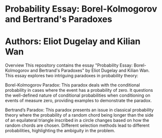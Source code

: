 # Probability Essay: Borel-Kolmogorov and Bertrand's Paradoxes

# Authors: Eliot Dugelay and Kilian Wan

Overview
This repository contains the essay "Probability Essay: Borel-Kolmogorov and Bertrand's Paradoxes" by Eliot Dugelay and Kilian Wan. This essay explores two intriguing paradoxes in probability theory:

Borel-Kolmogorov Paradox: This paradox deals with the conditional probability in cases where the event has a probability of zero. It questions the well-defined nature of conditional probabilities when conditioning on events of measure zero, providing examples to demonstrate the paradox.

Bertrand’s Paradox: This paradox presents an issue in classical probability theory where the probability of a random chord being longer than the side of an equilateral triangle inscribed in a circle changes based on how the random chords are chosen. Different selection methods lead to different probabilities, highlighting the ambiguity in the problem.
